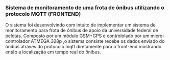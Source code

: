 <b><h3>Sistema de monitoramento de uma frota de ônibus utilizando o  protocolo MQTT (FRONTEND)</h3></b>
O sistema foi desenvolvindo com intuito de implementar um sistema de monitoramento para frota de ônibus de apoio da universidade federal de pelotas.
Composto por um módulo GSM+GPS e contrololado por um micro-controlador ATMEGA 328p ,o sistema consiste recebe os dados enviado do ônibus atráves do protocolo mqtt diretamente para o front-end mostrando então a localização em tempo real do ônibus.



